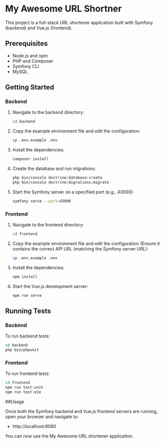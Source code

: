 # My Awesome URL Shortner

This project is a full-stack URL shortener application built with Symfony (backend) and Vue.js (frontend).

## Prerequisites

- Node.js and npm
- PHP and Composer
- Symfony CLI
- MySQL

## Getting Started

### Backend

1. Navigate to the backend directory:
    ```sh
    cd backend
    ```

2. Copy the example environment file and edit the configuration:
    ```sh
    cp .env.example .env
    ```

3. Install the dependencies:
    ```sh
    composer install
    ```

4. Create the database and run migrations:
    ```sh
    php bin/console doctrine:database:create
    php bin/console doctrine:migrations:migrate
    ```

5. Start the Symfony server on a specified port (e.g., 43000):
    ```sh
    symfony serve --port=43000
    ```

### Frontend

1. Navigate to the frontend directory:
    ```sh
    cd frontend
    ```

2. Copy the example environment file and edit the configuration (Ensure it contains the correct API URL (matching the Symfony server URL):
    ```sh
    cp .env.example .env
    ```

3. Install the dependencies:
    ```sh
    npm install
    ```

4. Start the Vue.js development server:
    ```sh
    npm run serve
    ```

## Running Tests

### Backend

To run backend tests:
```sh
cd backend
php bin/phpunit
```

### Frontend

To run frontend tests:
```sh
cd frontend
npm run test:unit
npm run test:e2e
```

##Usage

Once both the Symfony backend and Vue.js frontend servers are running, open your browser and navigate to:
- http://localhost:8080

You can now use the My Awesome URL shortener application.
